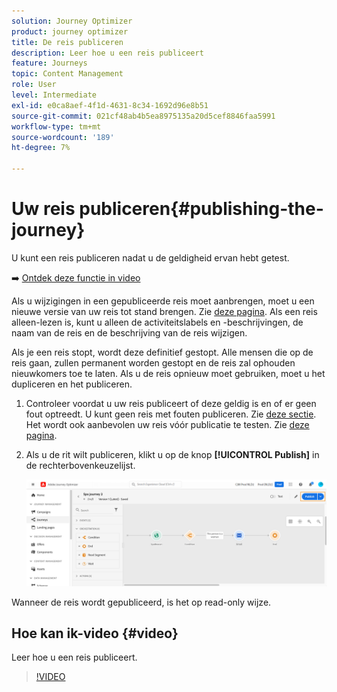 ```yaml
---
solution: Journey Optimizer
product: journey optimizer
title: De reis publiceren
description: Leer hoe u een reis publiceert
feature: Journeys
topic: Content Management
role: User
level: Intermediate
exl-id: e0ca8aef-4f1d-4631-8c34-1692d96e8b51
source-git-commit: 021cf48ab4b5ea8975135a20d5cef8846faa5991
workflow-type: tm+mt
source-wordcount: '189'
ht-degree: 7%

---
```


# Uw reis publiceren{#publishing-the-journey}

U kunt een reis publiceren nadat u de geldigheid ervan hebt getest.

➡️ [Ontdek deze functie in video](#video)

Als u wijzigingen in een gepubliceerde reis moet aanbrengen, moet u een nieuwe versie van uw reis tot stand brengen. Zie [deze pagina](../building-journeys/journey-versions.md). Als een reis alleen-lezen is, kunt u alleen de activiteitslabels en -beschrijvingen, de naam van de reis en de beschrijving van de reis wijzigen.

Als je een reis stopt, wordt deze definitief gestopt. Alle mensen die op de reis gaan, zullen permanent worden gestopt en de reis zal ophouden nieuwkomers toe te laten. Als u de reis opnieuw moet gebruiken, moet u het dupliceren en het publiceren.

1. Controleer voordat u uw reis publiceert of deze geldig is en of er geen fout optreedt. U kunt geen reis met fouten publiceren. Zie [deze sectie](../building-journeys/troubleshooting.md#checking-for-errors-before-testing). Het wordt ook aanbevolen uw reis vóór publicatie te testen. Zie [deze pagina](../building-journeys/testing-the-journey.md).
1. Als u de rit wilt publiceren, klikt u op de knop **[!UICONTROL Publish]** in de rechterbovenkeuzelijst.

   ![](assets/journeyuc1_18.png)

Wanneer de reis wordt gepubliceerd, is het op read-only wijze.

## Hoe kan ik-video {#video}

Leer hoe u een reis publiceert.

>[!VIDEO](https://video.tv.adobe.com/v/334238?quality=12)